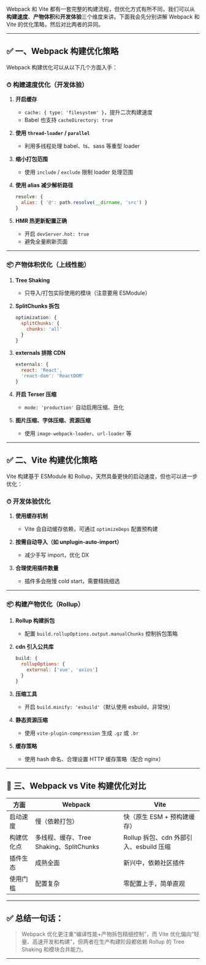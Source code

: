 Webpack 和 Vite 都有一套完整的构建流程，但优化方式有所不同，我们可以从**构建速度**、**产物体积**和**开发体验**三个维度来讲。下面我会先分别讲解 Webpack 和 Vite 的优化策略，然后对比两者的异同。

---

## ✅ 一、Webpack 构建优化策略

Webpack 构建优化可以从以下几个方面入手：

### ⏱ 构建速度优化（开发体验）

1. **开启缓存**

   * `cache: { type: 'filesystem' }`，提升二次构建速度
   * Babel 也支持 `cacheDirectory: true`

2. **使用 `thread-loader` / `parallel`**

   * 利用多线程处理 babel、ts、sass 等重型 loader

3. **缩小打包范围**

   * 使用 `include` / `exclude` 限制 loader 处理范围

4. **使用 alias 减少解析路径**

   ```js
   resolve: {
     alias: { '@': path.resolve(__dirname, 'src') }
   }
   ```

5. **HMR 热更新配置正确**

   * 开启 `devServer.hot: true`
   * 避免全量刷新页面

---

### 📦 产物体积优化（上线性能）

1. **Tree Shaking**

   * 只导入/打包实际使用的模块（注意要用 ESModule）

2. **SplitChunks 拆包**

   ```js
   optimization: {
     splitChunks: {
       chunks: 'all'
     }
   }
   ```

3. **externals 排除 CDN**

   ```js
   externals: {
     react: 'React',
     'react-dom': 'ReactDOM'
   }
   ```

4. **开启 Terser 压缩**

   * `mode: 'production'` 自动启用压缩、丑化

5. **图片压缩、字体压缩、资源压缩**

   * 使用 `image-webpack-loader`、`url-loader` 等

---

## ✅ 二、Vite 构建优化策略

Vite 构建基于 ESModule 和 Rollup，天然具备更快的启动速度，但也可以进一步优化：

### ⏱ 开发体验优化

1. **使用缓存机制**

   * Vite 会自动缓存依赖，可通过 `optimizeDeps` 配置预构建

2. **按需自动导入（如 unplugin-auto-import）**

   * 减少手写 import，优化 DX

3. **合理使用插件数量**

   * 插件多会拖慢 cold start，需要精挑细选

---

### 📦 构建产物优化（Rollup）

1. **Rollup 构建拆包**

   * 配置 `build.rollupOptions.output.manualChunks` 控制拆包策略

2. **cdn 引入公共库**

   ```js
   build: {
     rollupOptions: {
       external: ['vue', 'axios']
     }
   }
   ```

3. **压缩工具**

   * 开启 `build.minify: 'esbuild'`（默认使用 esbuild，非常快）

4. **静态资源压缩**

   * 使用 `vite-plugin-compression` 生成 `.gz` 或 `.br`

5. **缓存策略**

   * 使用 hash 命名、合理设置 HTTP 缓存策略（配合 nginx）

---

## 🔁 三、Webpack vs Vite 构建优化对比

| 方面    | Webpack                         | Vite                          |
| ----- | ------------------------------- | ----------------------------- |
| 启动速度  | 慢（依赖打包）                         | 快（原生 ESM + 预构建缓存）             |
| 构建优化点 | 多线程、缓存、Tree Shaking、SplitChunks | Rollup 拆包、cdn 外部引入、esbuild 压缩 |
| 插件生态  | 成熟全面                            | 新兴中，依赖社区插件                    |
| 使用门槛  | 配置复杂                            | 零配置上手，简单直观                    |

---

## ✅ 总结一句话：

> Webpack 优化更注重“编译性能+产物拆包精细控制”，而 Vite 优化偏向“轻量、高速开发和构建”，但两者在生产构建阶段都依赖 Rollup 的 Tree Shaking 和模块合并能力。

---